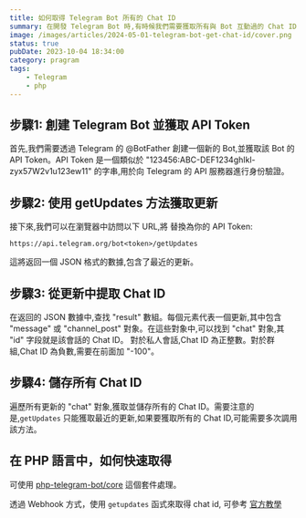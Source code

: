 ```yaml
---
title: 如何取得 Telegram Bot 所有的 Chat ID
summary: 在開發 Telegram Bot 時,有時候我們需要獲取所有與 Bot 互動過的 Chat ID,無論是私人對話還是群組對話。取得這些 Chat ID 對於發送廣播消息或管理會話非常有用。本文將詳細介紹如何透過 Telegram Bot API 獲取所有的 Chat ID。
image: /images/articles/2024-05-01-telegram-bot-get-chat-id/cover.png
status: true
pubDate: 2023-10-04 18:34:00
category: pragram
tags:
    - Telegram
    - php 
---
```


## 步驟1: 創建 Telegram Bot 並獲取 API Token
首先,我們需要透過 Telegram 的 @BotFather 創建一個新的 Bot,並獲取該 Bot 的 API Token。API Token 是一個類似於 "123456:ABC-DEF1234ghIkl-zyx57W2v1u123ew11" 的字串,用於向 Telegram 的 API 服務器進行身份驗證。

## 步驟2: 使用 getUpdates 方法獲取更新
接下來,我們可以在瀏覽器中訪問以下 URL,將 <token> 替換為你的 API Token:

`https://api.telegram.org/bot<token>/getUpdates`

這將返回一個 JSON 格式的數據,包含了最近的更新。

## 步驟3: 從更新中提取 Chat ID

在返回的 JSON 數據中,查找 "result" 數組。每個元素代表一個更新,其中包含 "message" 或 "channel_post" 對象。在這些對象中,可以找到 "chat" 對象,其 "id" 字段就是該會話的 Chat ID。
對於私人會話,Chat ID 為正整數。對於群組,Chat ID 為負數,需要在前面加 "-100"。

## 步驟4: 儲存所有 Chat ID
遍歷所有更新的 "chat" 對象,獲取並儲存所有的 Chat ID。需要注意的是,`getUpdates` 只能獲取最近的更新,如果要獲取所有的 Chat ID,可能需要多次調用該方法。

## 在 PHP 語言中，如何快速取得

可使用 [php-telegram-bot/core](https://github.com/php-telegram-bot/core) 這個套件處理。

透過 Webhook 方式，使用 `getupdates` 函式來取得 chat id, 可參考 [官方教學](https://github.com/php-telegram-bot/core?tab=readme-ov-file#getupdates-installation)


